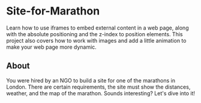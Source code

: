 # Site-for-Marathon
Learn how to use iframes to embed external content in a web page, along with the absolute positioning and the z-index to position elements. This project also covers how to work with images and add a little animation to make your web page more dynamic.

## About
You were hired by an NGO to build a site for one of the marathons in London. There are certain requirements, the site must show the distances, weather, and the map of the marathon. Sounds interesting? Let's dive into it!
